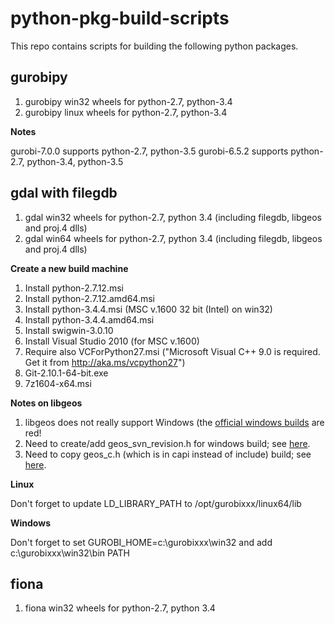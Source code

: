 # python-pkg-build-scripts

This repo contains scripts for building the following python packages.

## gurobipy
1. gurobipy win32 wheels for python-2.7, python-3.4  
2. gurobipy linux wheels for python-2.7, python-3.4

**Notes**

gurobi-7.0.0 supports python-2.7, python-3.5
gurobi-6.5.2 supports python-2.7, python-3.4, python-3.5

## gdal with filegdb
1. gdal win32 wheels for python-2.7, python 3.4 (including filegdb, libgeos and proj.4 dlls)
2. gdal win64 wheels for python-2.7, python 3.4 (including filegdb, libgeos and proj.4 dlls)

**Create a new build machine**

1. Install python-2.7.12.msi
2. Install python-2.7.12.amd64.msi
3. Install python-3.4.4.msi (MSC v.1600 32 bit (Intel) on win32)
4. Install python-3.4.4.amd64.msi
5. Install swigwin-3.0.10
6. Install Visual Studio 2010 (for MSC v.1600)
7. Require also VCForPython27.msi ("Microsoft Visual C++ 9.0 is required. Get it from http://aka.ms/vcpython27")
8. Git-2.10.1-64-bit.exe
9. 7z1604-x64.msi

**Notes on libgeos**

1. libgeos does not really support Windows (the [official windows builds](https://trac.osgeo.org/geos#BuildandInstall) are red!
2. Need to create/add geos_svn_revision.h for windows build; see [here](https://trac.osgeo.org/geos/wiki/BuildingOnWindowsWithNMake).
3. Need to copy geos_c.h (which is in capi instead of include) build; see [here](https://trac.osgeo.org/geos/ticket/777).

**Linux**

Don't forget to update LD_LIBRARY_PATH to /opt/gurobixxx/linux64/lib

**Windows**

Don't forget to set GUROBI_HOME=c:\gurobixxx\win32 and add c:\gurobixxx\win32\bin PATH

## fiona
1. fiona win32 wheels for python-2.7, python 3.4
